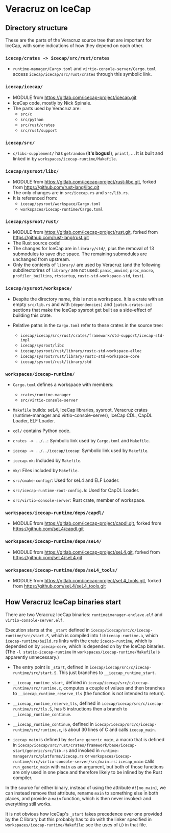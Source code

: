 # Veracruz on IceCap

## Directory structure

These are the parts of the Veracruz source tree that are important for IceCap,
with some indications of how they depend on each other.

### `icecap/crates -> icecap/src/rust/crates`

* `runtime-manager/Cargo.toml` and `virtio-console-server/Cargo.toml`
  access `icecap/icecap/src/rust/crates` through this symbolic link.

### `icecap/icecap/`

* MODULE from https://gitlab.com/icecap-project/icecap.git
* IceCap code, mostly by Nick Spinale.
* The parts used by Veracruz are:
  * `src/c`
  * `src/python`
  * `src/rust/crates`
  * `src/rust/support`

### `icecap/src/`

* `c/libc-supplement/` has `getrandom` (**it's bogus!**), `printf`, ...
  It is built and linked in by `workspaces/icecap-runtime/Makefile`.

### `icecap/sysroot/libc/`

* MODULE from https://gitlab.com/icecap-project/rust-libc.git,
  forked from https://github.com/rust-lang/libc.git
* The only changes are in `src/icecap.rs` and `src/lib.rs`.
* It is referenced from:
  * `icecap/sysroot/workspace/Cargo.toml`
  * `workspaces/icecap-runtime/Cargo.toml`

### `icecap/sysroot/rust/`

* MODULE from https://gitlab.com/icecap-project/rust.git,
  forked from https://github.com/rust-lang/rust.git
* The Rust source code!
* The changes for IceCap are in `library/std/`,
  plus the removal of 13 submodules to save disc space.
  The remaining submodules are unchanged from upstream.
* Only the contents of `library/` are used by Veracruz
  (and the following subdirectorires of `library/` are not used:
  `panic_unwind`, `proc_macro`, `profiler_builtins`,
  `rtstartup`, `rustc-std-workspace-std`, `test`).

### `icecap/sysroot/workspace/`

* Despite the directory name, this is not a workspace. It is a crate
  with an empty `src/lib.rs` and with `[dependencies]` and
  `[patch.crates-io]` sections that make the IceCap sysroot get built
  as a side-effect of building this crate.

* Relative paths in the `Cargo.toml` refer to these crates in the source tree:
  * `icecap/icecap/src/rust/crates/framework/std-support/icecap-std-impl`
  * `icecap/sysroot/libc`
  * `icecap/sysroot/rust/library/rustc-std-workspace-alloc`
  * `icecap/sysroot/rust/library/rustc-std-workspace-core`
  * `icecap/sysroot/rust/library/std`

### `workspaces/icecap-runtime/`

* `Cargo.toml` defines a workspace with members:
  * `crates/runtime-manager`
  * `src/virtio-console-server`

* `Makefile` builds: seL4, IceCap libraries, sysroot, Veracruz crates
  (runtime-manager and virtio-console-server), IceCap CDL, CapDL
  Loader, ELF Loader.

* `cdl/` contains Python code.

* `crates -> ../..`: Symbolic link used by `Cargo.toml` and `Makefile`.

* `icecap -> ../../icecap/icecap`: Symbolic link used by `Makefile`.

* `icecap.mk`: Included by `Makefile`.

* `mk/`: Files included by `Makefile`.

* `src/cmake-config/`: Used for seL4 and ELF Loader.

* `src/icecap-runtime-root-config.h`: Used for CapDL Loader.

* `src/virtio-console-server`: Rust crate, member of workspace.

### `workspaces/icecap-runtime/deps/capdl/`

* MODULE from https://gitlab.com/icecap-project/capdl.git,
  forked from https://github.com/seL4/capdl.git

### `workspaces/icecap-runtime/deps/seL4/`

* MODULE from https://gitlab.com/icecap-project/seL4.git,
  forked from https://github.com/seL4/seL4.git

### `workspaces/icecap-runtime/deps/seL4_tools/`

* MODULE from https://gitlab.com/icecap-project/seL4_tools.git,
  forked from https://github.com/seL4/seL4_tools.git

## How Veracruz IceCap binaries start

There are two Veracruz IceCap binaries: `runtimeimanager-enclave.elf`
and `virtio-console-server.elf`.

Execution starts at the `_start` defined in
`icecap/icecap/src/c/icecap-runtime/src/start.S`, which is compiled
into `libicecap-runtime.a`, which `icecap-runtime/build.rs` links with
the crate `icecap-runtime`, which is depended on by `icecap-core`,
which is depended on by the IceCap binaries. (The `-l
static-icecap-runtime` in `workspaces/icecap-runtime/Makefile` is
apparently unnecessary.)

* The entry point is `_start`, defined in
  `icecap/icecap/src/c/icecap-runtime/src/start.S`. This just branches
  to `__icecap_runtime_start`.

* `__icecap_runtime_start`, defined in
  `icecap/icecap/src/c/icecap-runtime/src/runtime.c`, computes a
  couple of values and then branches to `__icecap_runtime_reserve_tls`
  (the function is not intended to return).

* `__icecap_runtime_reserve_tls`, defined in
  `icecap/icecap/src/c/icecap-runtime/src/tls.S`, has 5 instructions
  then a branch to `__icecap_runtime_continue`.

* `__icecap_runtime_continue`, defined in
  `icecap/icecap/src/c/icecap-runtime/src/runtime.c`, is about 30
  lines of C and calls `icecap_main`.

* `icecap_main` is defined by `declare_generic_main`, a macro that is
  defined in
  `icecap/icecap/src/rust/crates/framework/base/icecap-start/generic/src/lib.rs`
  and invoked in `runtime-manager/src/platforms/icecap.rs` or
  `workspaces/icecap-runtime/src/virtio-console-server/src/main.rs`:
  `icecap_main` calls `run_generic_main` with `main` as an argument,
  but both of those functions are only used in one place and therefore
  likely to be inlined by the Rust compiler.

In the source for either binary, instead of using the attribute
`#![no_main]`, we can instead remove that attribute, rename `main` to
something else in both places, and provide a `main` function, which is
then never invoked: and everything still works.

It is not obvious how IceCap's `_start` takes precedence over one
provided by the C library but this probably has to do with the linker
specified in `workspaces/icecap-runtime/Makefile`: see the uses of
`LD` in that file.
